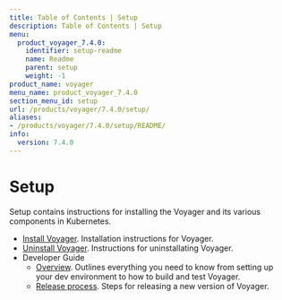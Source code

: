 ```yaml
---
title: Table of Contents | Setup
description: Table of Contents | Setup
menu:
  product_voyager_7.4.0:
    identifier: setup-readme
    name: Readme
    parent: setup
    weight: -1
product_name: voyager
menu_name: product_voyager_7.4.0
section_menu_id: setup
url: /products/voyager/7.4.0/setup/
aliases:
- /products/voyager/7.4.0/setup/README/
info:
  version: 7.4.0
---
```


# Setup

Setup contains instructions for installing the Voyager and its various components in Kubernetes.

- [Install Voyager](/products/voyager/7.4.0/setup/install). Installation instructions for Voyager.
- [Uninstall Voyager](/products/voyager/7.4.0/setup/uninstall). Instructions for uninstallating Voyager.
- Developer Guide
  - [Overview](/products/voyager/7.4.0/setup/developer-guide/overview). Outlines everything you need to know from setting up your dev environment to how to build and test Voyager.
  - [Release process](/products/voyager/7.4.0/setup/developer-guide/release). Steps for releasing a new version of Voyager.
